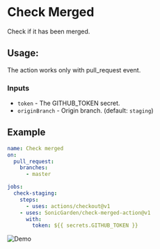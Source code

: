 # Check Merged

Check if it has been merged.

## Usage:

The action works only with pull_request event.

### Inputs

- `token` - The GITHUB_TOKEN secret.
- `originBranch` - Origin branch. (default: `staging`)

## Example

```yaml
name: Check merged
on:
  pull_request:
    branches:
      - master

jobs:
  check-staging:
    steps:
      - uses: actions/checkout@v1
    - uses: SonicGarden/check-merged-action@v1
      with:
        token: ${{ secrets.GITHUB_TOKEN }}
```

![Demo](https://i.gyazo.com/d278717f8a085782c7e0f3056625954f.png)
